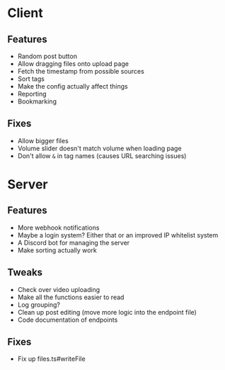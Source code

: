 # Client

## Features
- Random post button
- Allow dragging files onto upload page
- Fetch the timestamp from possible sources
- Sort tags
- Make the config actually affect things
- Reporting
- Bookmarking

## Fixes
- Allow bigger files
- Volume slider doesn't match volume when loading page
- Don't allow `&` in tag names (causes URL searching issues)



# Server

## Features
- More webhook notifications
- Maybe a login system? Either that or an improved IP whitelist system
- A Discord bot for managing the server
- Make sorting actually work

## Tweaks
- Check over video uploading
- Make all the functions easier to read
- Log grouping?
- Clean up post editing (move more logic into the endpoint file)
- Code documentation of endpoints

## Fixes
- Fix up files.ts#writeFile